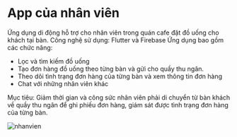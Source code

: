 # App của nhân viên

Ứng dụng di động hỗ trợ cho nhân viên trong quán cafe đặt đồ uống cho khách tại bàn.
Công nghệ sử dụng: Flutter và Firebase
Ứng dụng bao gồm các chức năng:
+ Lọc và tìm kiếm đồ uống
+ Tạo đơn hàng đồ uống theo từng bàn và gửi cho quầy thu ngân.
+ Theo dõi tình trạng đơn hàng của từng bàn và xem thông tin đơn hàng
+ Chat với những nhân viên khác

Mục tiêu: Giảm thời gian và công sức nhân viên phải di chuyển từ bàn khách về quầy thu ngân để ghi phiếu đơn hàng, giám sát được tình trạng đơn hàng của từng bàn.

![nhanvien](https://user-images.githubusercontent.com/63271639/152769654-1ba00701-96ca-46df-9c73-3c0ddfed071e.png)
